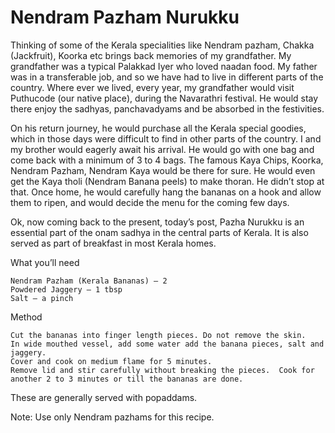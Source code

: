 #  Nendram Pazham Nurukku



Thinking of some of the Kerala specialities like Nendram pazham, Chakka (Jackfruit), Koorka etc brings back memories of my grandfather. My grandfather was a typical Palakkad Iyer who loved naadan food. My father was in a transferable job, and so we have had to live in different parts of the country. Where ever we lived, every year, my grandfather would visit Puthucode (our native place), during the Navarathri festival. He would stay there enjoy the sadhyas, panchavadyams and be absorbed in the festivities.

On his return journey, he would purchase all the Kerala special goodies, which in those days were difficult to find in other parts of the country. I and my brother would eagerly await his arrival. He would go with one bag and come back with a minimum of 3 to 4 bags. The famous Kaya Chips, Koorka, Nendram Pazham, Nendram Kaya would be there for sure. He would even get the Kaya tholi (Nendram Banana peels) to make thoran.  He didn’t stop at that. Once home, he would carefully hang the bananas on a hook and allow them to ripen, and would decide the menu for the coming few days.

Ok, now coming back to the present, today’s post, Pazha Nurukku is an essential part of the onam sadhya in the central parts of Kerala. It is also served as part of breakfast in most Kerala homes.



What you’ll need

    Nendram Pazham (Kerala Bananas) – 2
    Powdered Jaggery – 1 tbsp
    Salt – a pinch


Method

    Cut the bananas into finger length pieces. Do not remove the skin.
    In wide mouthed vessel, add some water add the banana pieces, salt and jaggery.
    Cover and cook on medium flame for 5 minutes.
    Remove lid and stir carefully without breaking the pieces.  Cook for another 2 to 3 minutes or till the bananas are done.


These are generally served with popaddams.



Note:
Use only Nendram pazhams for this recipe.
